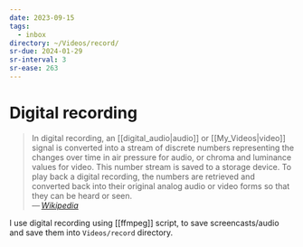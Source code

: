 ```yaml
---
date: 2023-09-15
tags:
  - inbox
directory: ~/Videos/record/
sr-due: 2024-01-29
sr-interval: 3
sr-ease: 263
---
```


# Digital recording

> In digital recording, an [[digital_audio|audio]] or [[My_Videos|video]]
> signal is converted into a stream of discrete numbers representing the changes
> over time in air pressure for audio, or chroma and luminance values for video.
> This number stream is saved to a storage device. To play back a digital
> recording, the numbers are retrieved and converted back into their original
> analog audio or video forms so that they can be heard or seen.\
> — <cite>[Wikipedia](https://en.wikipedia.org/wiki/Digital_recording)</cite>

I use digital recording using [[ffmpeg]] script, to save screencasts/audio and
save them into `Videos/record` directory.

